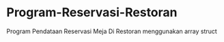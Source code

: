 # Program-Reservasi-Restoran

Program Pendataan Reservasi Meja Di Restoran menggunakan array struct
